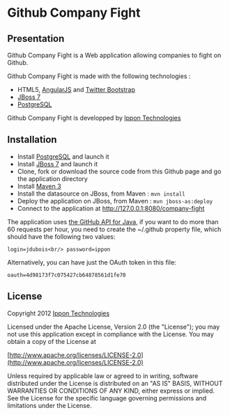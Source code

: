 Github Company Fight
====================

Presentation
------------------

Github Company Fight is a Web application allowing companies to fight on Github.

Github Company Fight is made with the following technologies :

- HTML5, [AngularJS](http://angularjs.org/) and [Twitter Bootstrap](http://twitter.github.com/bootstrap/)
- [JBoss 7](http://www.jboss.org/jbossas)
- [PostgreSQL](http://www.postgresql.org/)

Github Company Fight is developped by [Ippon Technologies](http://www.ippon.fr)

Installation
----------------

- Install [PostgreSQL](http://www.postgresql.org/) and launch it
- Install [JBoss 7](http://www.jboss.org/jbossas) and launch it
- Clone, fork or download the source code from this Github page and go the application directory
- Install [Maven 3](http://maven.apache.org/)
- Install the datasource on JBoss, from Maven : `mvn install`
- Deploy the application on JBoss, from Maven : `mvn jboss-as:deploy`
- Connect to the application at http://127.0.0.1:8080/company-fight

The application uses [the GitHub API for Java](http://github-api.kohsuke.org/), if you want to do more than 60
requests per hour, you need to create the ~/.github property file, which should have the following two values:

`login=jdubois<br/>
password=ippon`

Alternatively, you can have just the OAuth token in this file:

`
oauth=4d98173f7c075427cb64878561d1fe70
`

License
-------

Copyright 2012 [Ippon Technologies](http://www.ippon.fr)

Licensed under the Apache License, Version 2.0 (the "License");
you may not use this application except in compliance with the License.
You may obtain a copy of the License at

[http://www.apache.org/licenses/LICENSE-2.0](http://www.apache.org/licenses/LICENSE-2.0)

Unless required by applicable law or agreed to in writing, software
distributed under the License is distributed on an "AS IS" BASIS,
WITHOUT WARRANTIES OR CONDITIONS OF ANY KIND, either express or implied.
See the License for the specific language governing permissions and
limitations under the License.
